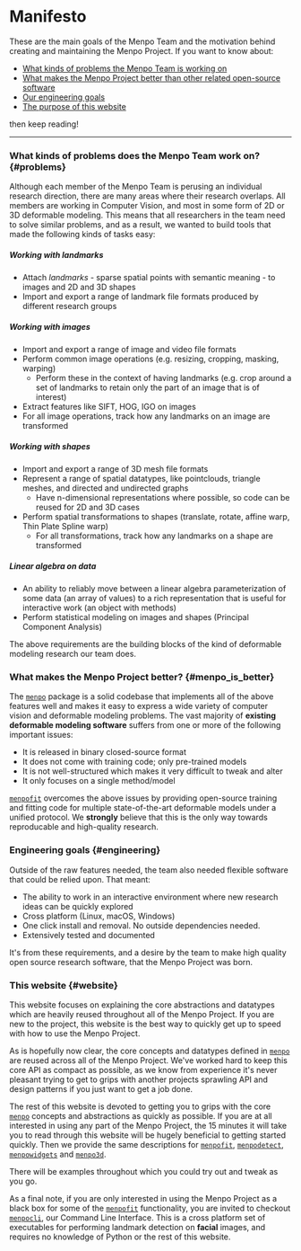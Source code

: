 Manifesto
=========
These are the main goals of the Menpo Team and the motivation behind creating and maintaining the Menpo Project.
If you want to know about:

* [What kinds of problems the Menpo Team is working on](#problems)
* [What makes the Menpo Project better than other related open-source software](#menpo_is_better)
* [Our engineering goals](#engineering)
* [The purpose of this website](#website)

then keep reading!

---------------------------------------

### What kinds of problems does the Menpo Team work on? {#problems}
Although each member of the Menpo Team is perusing an individual research direction, there are many areas where their research overlaps. All members are working in Computer Vision, and most in some form of 2D or 3D deformable modeling.
This means that all researchers in the team need to solve similar problems, and as a result, we wanted to build tools that made the following kinds of tasks easy:

##### Working with landmarks
- Attach *landmarks* - sparse spatial points with semantic meaning - to images and 2D and 3D shapes
- Import and export a range of landmark file formats produced by different research groups

##### Working with images
- Import and export a range of image and video file formats
- Perform common image operations  (e.g. resizing, cropping, masking, warping)
  - Perform these in the context of having landmarks (e.g. crop around a set of landmarks to retain only the part of an image that is of interest)
- Extract features like SIFT, HOG, IGO on images
- For all image operations, track how any landmarks on an image are transformed

##### Working with shapes
- Import and export a range of 3D mesh file formats
- Represent a range of spatial datatypes, like pointclouds, triangle meshes, and directed and undirected graphs
  - Have n-dimensional representations where possible, so code can be reused for 2D and 3D cases
- Perform spatial transformations to shapes (translate, rotate, affine warp, Thin Plate Spline warp)
  - For all transformations, track how any landmarks on a shape are transformed

##### Linear algebra on data
- An ability to reliably move between a linear algebra parameterization of some data (an array of values) to a rich representation that is useful for interactive work (an object with methods)
- Perform statistical modeling on images and shapes (Principal Component Analysis)

The above requirements are the building blocks of the kind of deformable modeling research our team does.



### What makes the Menpo Project better? {#menpo_is_better}
The [`menpo`](/menpo/index.md) package is a solid codebase that implements all of the above features well and makes it easy to
express a wide variety of computer vision and deformable modeling problems.
The vast majority of **existing deformable modeling software** suffers from one or more of the following
important issues:
* It is released in binary closed-source format
* It does not come with training code; only pre-trained models
* It is not well-structured which makes it very difficult to tweak and alter
* It only focuses on a single method/model

[`menpofit`](/menpofit/index.md) overcomes the above issues by providing open-source training and fitting
code for multiple state-of-the-art deformable models under a unified protocol.
We **strongly** believe that this is the only way towards reproducable and
high-quality research.



### Engineering goals {#engineering}
Outside of the raw features needed, the team also needed flexible software that could be relied upon. That meant:

- The ability to work in an interactive environment where new research ideas can be quickly explored
- Cross platform (Linux, macOS, Windows)
- One click install and removal. No outside dependencies needed.
- Extensively tested and documented

It's from these requirements, and a desire by the team to make high quality open source research software, that the Menpo Project was born.



### This website {#website}
This website focuses on explaining the core abstractions and datatypes which are heavily reused throughout all of the Menpo Project. If you are new to the project, this website is the best way to quickly get up to speed with how to use the Menpo Project.

As is hopefully now clear, the core concepts and datatypes defined in [`menpo`](/menpo/index.md) are reused across all of the Menpo Project. We've worked hard to keep this core API as compact as possible, as we know from experience it's never pleasant trying to get to grips with another projects sprawling API and design patterns if you just want to get a job done.

The rest of this website is devoted to getting you to grips with the core [`menpo`](/menpo/index.md) concepts and abstractions as quickly as possible. If you are at all interested in using any part of the Menpo Project, the 15 minutes it will take you to read through this website will be hugely beneficial to getting started quickly. Then we provide the same descriptions for [`menpofit`](/menpofit/index.md), [`menpodetect`](/menpodetect/index.md), [`menpowidgets`](/menpowidgets/index.md) and [`menpo3d`](/menpo3d/index.md).

There will be examples throughout which you could try out and tweak as you go.

As a final note, if you are only interested in using the Menpo Project as a black box for some of the [`menpofit`](/menpofit/index.md) functionality, you are invited to checkout [`menpocli`](/menpocli/index.md), our Command Line Interface. This is a cross platform set of executables for performing landmark detection on **facial** images, and requires no knowledge of Python or the rest of this website.
